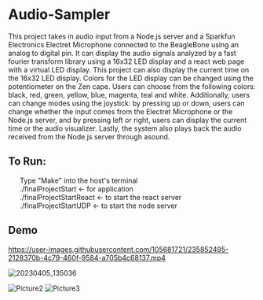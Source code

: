 # Audio-Sampler
This project takes in audio input from a Node.js server and a Sparkfun Electronics Electret Microphone connected to the BeagleBone using an analog to digital pin. It can display the audio signals analyzed by a fast fourier transform library using a 16x32 LED display and a react web page with a virtual LED display. This project can also display the current time on the 16x32 LED display. Colors for the LED display can be changed using the potentiometer on the Zen cape. Users can choose from the following colors: black, red, green, yellow, blue, magenta, teal and white. Additionally, users can change modes using the joystick: by pressing up or down, users can change whether the input comes from the Electret Microphone or the Node.js server, and by pressing left or right, users can display the current time or the audio visualizer. Lastly, the system also plays back the audio received from the Node.js server through asound.

## To Run:
&nbsp; &nbsp; &nbsp; Type "Make" into the host's terminal  \
&nbsp; &nbsp; &nbsp; ./finalProjectStart <- for application \
&nbsp; &nbsp; &nbsp; ./finalProjectStartReact <- to start the react server \
&nbsp; &nbsp; &nbsp; ./finalProjectStartUDP <- to start the node server 

## Demo 


https://user-images.githubusercontent.com/105681721/235852495-2128370b-4c79-460f-9584-a705b4c68137.mp4

![20230405_135036](https://user-images.githubusercontent.com/105681721/235852506-0b212bf9-6e2b-46cc-bd29-76227ea3529f.jpg)

![Picture2](https://user-images.githubusercontent.com/105681721/235852884-759e0745-b6e1-4e60-a80f-d3729e9765a6.png)
![Picture3](https://user-images.githubusercontent.com/105681721/235853012-3018c84b-ca1c-443f-890e-1402713330ff.png)
